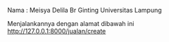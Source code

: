 Nama : Meisya Delila Br Ginting
Universitas Lampung

Menjalankannya dengan alamat dibawah ini
http://127.0.0.1:8000/jualan/create

